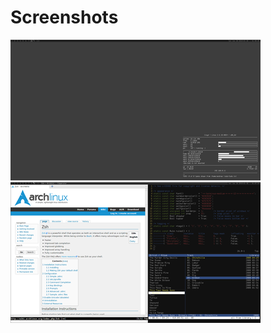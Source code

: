 Screenshots
===========

<p>
<a href="2010-02-04-clean.png">
<img src="2010-02-04-clean-t.png" alt="" /></a> 
<a href="2010-02-04-dirty.png">
<img src="2010-02-04-dirty-t.png" alt="" /></a>
</p>
